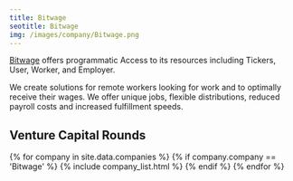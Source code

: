 ```yaml
---
title: Bitwage
seotitle: Bitwage
img: /images/company/Bitwage.png
---
```


<a href="https://www.bitwage.com">Bitwage</a> offers programmatic Access to its resources including Tickers, User, Worker, and Employer.

We create solutions for remote workers looking for work and to optimally receive their wages. We offer unique jobs, flexible distributions, reduced payroll costs and increased fulfillment speeds.

## Venture Capital Rounds

{% for company in site.data.companies %}
{% if company.company == 'Bitwage' %}
{% include company_list.html %}
{% endif %}
{% endfor %}